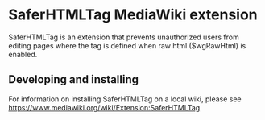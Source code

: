 # SaferHTMLTag MediaWiki extension

 SaferHTMLTag is an extension that prevents unauthorized users from editing
 pages where the <html> tag is defined when raw html ($wgRawHtml) is enabled.


## Developing and installing

For information on installing SaferHTMLTag on a local wiki, please
see https://www.mediawiki.org/wiki/Extension:SaferHTMLTag